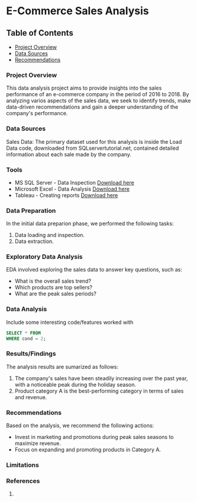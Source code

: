 # E-Commerce Sales Analysis

## Table of Contents

- [Project Overview](#project-overview)
- [Data Sources](#data-sources)
- [Recommendations](#recommendations)

### Project Overview

This data analysis project aims to provide insights into the sales performance of an e-commerce company in the period of 2016 to 2018. By analyzing varios aspects of the sales data, we seek to identify trends, make data-driven recommendations and gain a deeper understanding of the company's performance.

### Data Sources

Sales Data: The primary dataset used for this analysis is inside the Load Data code, downloaded from SQLservertutorial.net, contained detailed information about each sale made by the company.

### Tools

- MS SQL Server - Data Inspection [Download here](https://microsoft.com)
- Microsoft Excel - Data Analysis [Download here](https://microsoft.com)
- Tableau - Creating reports [Download here](https://www.tableau.com/es-es)

### Data Preparation

In the initial data preparion phase, we performed the following tasks:
1. Data loading and inspection.
2. Data extraction.

### Exploratory Data Analysis

EDA involved exploring the sales data to answer key questions, such as:

- What is the overall sales trend?
- Which products are top sellers?
- What are the peak sales periods?

### Data Analysis

Include some interesting code/features worked with
``` sql
SELECT * FROM
WHERE cond = 2;
```

### Results/Findings

The analysis results are sumarized as follows:
1. The company's sales have been steadily increasing over the past year, with a noticeable peak during the holiday season.
2. Product category A is the best-performing category in terms of sales and revenue.

### Recommendations

Based on the analysis, we recommend the following actions:
- Invest in marketing and promotions during peak sales seasons to maximize revenue.
- Focus on expanding and promoting products in Category A.

### Limitations

### References
1. 
